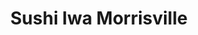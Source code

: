 ---
layout: place
title: Sushi Iwa Morrisville
permalink: /north-carolina/morrisville/sushi-iwa-morrisville.html
stateAbbr: NC
stateName: North Carolina
cityName: Morrisville
seo:
  type: restaurant
  links: https://sushiiwa.org/
place_id: ChIJ9c0eX_rtrIkRWixXHK_ZFag
photos:
  - name: >-
      places/ChIJ9c0eX_rtrIkRWixXHK_ZFag/photos/AeeoHcLGhfuG5RobHtjQSX1pJ8x0Kzv2Yif2v_1EIVCiV9J58pZDzWu0NsYeyNv7f8vfW-4I0fq8o5ort20SIFflgfo8K-BAjoFxqYVXsb950Ts7AipXvwTSJpmB9M7JL3MY-GI0flpP5zqjWKxxuXO-MQloYs6q97X4mjgaRiq6TASUr6fi_XTim46jwdVNu1f--6NG_UD6rtzpkW6FY3TDohxFrEhfb_9kg5sf2lDljRVz8PiX5H8vwg-li5cr3-B5N_w8FuT21I8i-iWLzoEEDbZfgigB887TK_xDqhZNG92akg
    widthPx: 4800
    heightPx: 3600
    authorAttributions:
      - displayName: Sushi Iwa Morrisville
        uri: https://maps.google.com/maps/contrib/103664641721656479436
        photoUri: >-
          https://lh3.googleusercontent.com/a-/ALV-UjVC2c7ehFMn_5fFyqNwukcTBvY3zbkC80WYL2Q65APdpYjZW70=s100-p-k-no-mo
    flagContentUri: >-
      https://www.google.com/local/imagery/report/?cb_client=maps_api_places.places_api&image_key=!1e10!2sAF1QipO6FlCEQlJzuzxfjCnbPu1T32To_ppRXKnGGYU4&hl=en-US
    googleMapsUri: >-
      https://www.google.com/maps/place//data=!3m4!1e2!3m2!1sAF1QipO6FlCEQlJzuzxfjCnbPu1T32To_ppRXKnGGYU4!2e10!4m2!3m1!1s0x89acedfa5f1ecdf5:0xa815d9af1c572c5a
  - name: >-
      places/ChIJ9c0eX_rtrIkRWixXHK_ZFag/photos/AeeoHcL3sh0jPNdGpJBUlTgvJ_X2sLNkM8vnPrPdSpkDDzt8Pc1Ej-MoTKuXTydjUJwVSs-VV4dfsraQ3AOAcp8Zg9y1nLbeb66X_QFADch4gLD45ipkWmc7KYqrQ3q1TuOhIscaDPZqKyIsQwQcEv7qXSCTtjbNZYJuTL8lH_IFOLnHSuxrrmBpoHkglW8Im6FfULkiMOi9iN0DHIILdtsIDMsNqiTutT11nE_IcEp2c855BI2lvNS1qbcC2optDP6_KBg_-18I-qtN-R-bfQBdvqjnbVWQ8f6aoYB1DgISNQ1wQA
    widthPx: 1500
    heightPx: 750
    authorAttributions:
      - displayName: Sushi Iwa Morrisville
        uri: https://maps.google.com/maps/contrib/103664641721656479436
        photoUri: >-
          https://lh3.googleusercontent.com/a-/ALV-UjVC2c7ehFMn_5fFyqNwukcTBvY3zbkC80WYL2Q65APdpYjZW70=s100-p-k-no-mo
    flagContentUri: >-
      https://www.google.com/local/imagery/report/?cb_client=maps_api_places.places_api&image_key=!1e10!2sAF1QipOfjt7OLXXIVaZZ8BpNKxsz2Vx_46SRbeOMtWoU&hl=en-US
    googleMapsUri: >-
      https://www.google.com/maps/place//data=!3m4!1e2!3m2!1sAF1QipOfjt7OLXXIVaZZ8BpNKxsz2Vx_46SRbeOMtWoU!2e10!4m2!3m1!1s0x89acedfa5f1ecdf5:0xa815d9af1c572c5a
  - name: >-
      places/ChIJ9c0eX_rtrIkRWixXHK_ZFag/photos/AeeoHcLbWV9tL9FZvsVP6RA6VNj6RmPaRb6-ZIkP-7Lnj0fD_NVFqwY5F9d8IQj6TdKw-WdshqzcoQzzm4rzF08Z3BE4wmPtBG75lxP6GNf78VYFXk8rVZwvSQg52RDNqAnxppQRKvq4neM99Xgyfm1KmqVDnR5oaDFDAHRrqzTLa5vr9HWxqK2HrvOwRL4aVRlBeTBYmCfoNfPG04kUrB_WmcwwQg_Pu35pe7mVUpyXApldevLc8pL43jywt0lGdHvvy2_mzjlmCGwxchUqDYd0EQ9ZnbYdQs9dy2ZVSI-aP3Ok38QUXJTviEFR9YQKg9KGQDqsPOlgUiEzP6uDtIFw6uC0CsAIA9n3guTRSMG3XJIPQUT8hpQbt5ILOFg4BsXvUV-jDHe8nbaiFK1yOQwWXtKaYRS5eWABMBMcbe6Ko9VyyA
    widthPx: 4000
    heightPx: 2252
    authorAttributions:
      - displayName: Darius
        uri: https://maps.google.com/maps/contrib/101174959167949205334
        photoUri: >-
          https://lh3.googleusercontent.com/a-/ALV-UjVRuisEZVyn48aSUc5TmWmU3VQxzRCgm5Rw11fphjwIQj2tygcZ5Q=s100-p-k-no-mo
    flagContentUri: >-
      https://www.google.com/local/imagery/report/?cb_client=maps_api_places.places_api&image_key=!1e10!2sCIHM0ogKEICAgMCIsuOXag&hl=en-US
    googleMapsUri: >-
      https://www.google.com/maps/place//data=!3m4!1e2!3m2!1sCIHM0ogKEICAgMCIsuOXag!2e10!4m2!3m1!1s0x89acedfa5f1ecdf5:0xa815d9af1c572c5a
  - name: >-
      places/ChIJ9c0eX_rtrIkRWixXHK_ZFag/photos/AeeoHcKQeuL19iOc__T0FFNvOVKrjog1xzocgPF3_7AqmAN59KnemqIphpn26h0OkEBHho1_H1L6ODNFRzyByzWV8kCozm_uEH9vApd7HEnT2ecR5NQsjjxe7gw0nKEDjWeE4CaW4NkT-xVTPiZtz_xnQgZ7BzSR0IYevGDSB6k_21Nkgv9pt0z8rU2SF6jqLpntlUy_lgXkbY2PzRyyKVVZd4JLbQadCzZwvoyat5ez0G5WpY9xgd2Yfy_RMIBF70tQMG_SNN0Pr9jDbQxxORuSSQrloNbqk-X-lDRiTwPKWla8GCZow-dAMucfYh5Wjb0y8wKvKS8iehA05x2nYLgZ6aO5zUTTtogNEER21epgVUcJghpMtk4WeT6NVHgdac3WSedqtszwuI37XQOw59HTsEEBvYyXwlXsBFExWGbShC5ZwQ
    widthPx: 3024
    heightPx: 4032
    authorAttributions:
      - displayName: Tierney Schetzle
        uri: https://maps.google.com/maps/contrib/115482015382121351307
        photoUri: >-
          https://lh3.googleusercontent.com/a-/ALV-UjXIZ1tnkVSJyKxamO6iynli8lq-qiDXmtTK3qx5z-JuA9rV-8z0IA=s100-p-k-no-mo
    flagContentUri: >-
      https://www.google.com/local/imagery/report/?cb_client=maps_api_places.places_api&image_key=!1e10!2sCIHM0ogKEICAgIDfxtqmbA&hl=en-US
    googleMapsUri: >-
      https://www.google.com/maps/place//data=!3m4!1e2!3m2!1sCIHM0ogKEICAgIDfxtqmbA!2e10!4m2!3m1!1s0x89acedfa5f1ecdf5:0xa815d9af1c572c5a
  - name: >-
      places/ChIJ9c0eX_rtrIkRWixXHK_ZFag/photos/AeeoHcLVuW-LIRqOWCMIq2lPt5S617yzgXfQ7z9LIQvVH1ed7ZFl4ZXjDkXkUR-mf902OVlrNN2iuSx_OAF2mtj0tT7RZYb8wMiRmKkJyZZruMhs9GM1wUvG_s3LUD4CQpboUU10GRJ9PlRnEGyZ_pl-3WKNJI4zFCPE-KeLekpml9uEJJYqwzmdBgpJGvxsbaVM5_l_3uPpvdalili3gs3ymff2XE8fIniV8ssGi414BzUqgNAFNPRVzktEu1C2s8xyyBs7go5XIRphdoKvNFfulNvmxzbmy1nycmrq14O96htI6Rqsd5CXtOYCtHk3vUznGKeIxB7T-422q6Yr5LPhIDbylOJj41w_0G2kjHM_CztasP-ITmmRBSSgZdgHMJDWlDQHjJ4oGAYz7OlWXhMsjVwwRjkjgAnmR9HSyIVCz6L0lA
    widthPx: 4000
    heightPx: 3000
    authorAttributions:
      - displayName: Daniel Strong
        uri: https://maps.google.com/maps/contrib/115852224775692907391
        photoUri: >-
          https://lh3.googleusercontent.com/a/ACg8ocLE6tn3IZpJv20mkLxUo50IvwMwT_LhLrXzNSh_RMxnnl4upg=s100-p-k-no-mo
    flagContentUri: >-
      https://www.google.com/local/imagery/report/?cb_client=maps_api_places.places_api&image_key=!1e10!2sCIHM0ogKEICAgMDwz9bPEQ&hl=en-US
    googleMapsUri: >-
      https://www.google.com/maps/place//data=!3m4!1e2!3m2!1sCIHM0ogKEICAgMDwz9bPEQ!2e10!4m2!3m1!1s0x89acedfa5f1ecdf5:0xa815d9af1c572c5a
  - name: >-
      places/ChIJ9c0eX_rtrIkRWixXHK_ZFag/photos/AeeoHcK4pGQDifvT2C5WeAn5dYi2bY9H2EaRnGvCB1GVOzrQRlTaThYNpZ44e3nmQT_p3GH-0s0Y6bC6ZY0gQsQE5gii9ZYNhExsCLRA9ff0ucsVTJ93A3uDUZLUe5M4Ig0rekD8ysbZobHpgNM6EftHW2_P5tY0U1-IBAXEOHEncLoxR1bj73WibC3AnAG6Y_E0e9MbYZ7HKN2EQA8SoaHC-XJAaEf5FJxQnLf9mQujivvuWpMKo_SdQ0kcP4JGvGlVfrTXxhaJiqkmMb5zFdUZyHh0odEAGVTC9QrnFg3Aj9e0Iw
    widthPx: 4800
    heightPx: 2877
    authorAttributions:
      - displayName: Sushi Iwa Morrisville
        uri: https://maps.google.com/maps/contrib/103664641721656479436
        photoUri: >-
          https://lh3.googleusercontent.com/a-/ALV-UjVC2c7ehFMn_5fFyqNwukcTBvY3zbkC80WYL2Q65APdpYjZW70=s100-p-k-no-mo
    flagContentUri: >-
      https://www.google.com/local/imagery/report/?cb_client=maps_api_places.places_api&image_key=!1e10!2sAF1QipMAx_bbq4xOtvoy9WcxofdFGgAfXqvmeaCzPxAl&hl=en-US
    googleMapsUri: >-
      https://www.google.com/maps/place//data=!3m4!1e2!3m2!1sAF1QipMAx_bbq4xOtvoy9WcxofdFGgAfXqvmeaCzPxAl!2e10!4m2!3m1!1s0x89acedfa5f1ecdf5:0xa815d9af1c572c5a
  - name: >-
      places/ChIJ9c0eX_rtrIkRWixXHK_ZFag/photos/AeeoHcJX9UT7RGyHCT-Ja3r1AJ7FdQSG5bGMelzarQx2S7EqL8X34hHPMJ1ZDMbxo1wExCPb6dcrDxuW9JJtMGkSYYycsDPwzw06dEI0uHG7_qt1tRAZQjL7HXk8BnjiQCywoHa0ITgl20a38Lce_Ns8Bg0tl0IVvTJ3fySUxQfbxu5eA5mQ_gfNsxqVC7GSwSKub61_lmreQoPYWys_d5OeJUoWNtieqL4goOpd8nmNv_as_2XidcuTCYa1jBMk1phRtjSbDRIHoQbjEdtLitZwBV40BWDIVD141flhTWDhp7RfRv2LTIyIydrf0jNrTw8sGicKJm5UxsdtW7p62fblbTrx_yOCEIkKir7ZEUNpznMImYRd8DBZF78a6gLSqBlObQi-ZjmiF1tiz1ck3ZaTKYfdtZ98oG6AffR18z2kNfo
    widthPx: 3024
    heightPx: 4032
    authorAttributions:
      - displayName: Avinash Gomes
        uri: https://maps.google.com/maps/contrib/106339160349015492455
        photoUri: >-
          https://lh3.googleusercontent.com/a-/ALV-UjX_rJkpk6UBvZNE7xAwj8KJAEzbKxx952vD8vy-VOmJAQHdEw9Hag=s100-p-k-no-mo
    flagContentUri: >-
      https://www.google.com/local/imagery/report/?cb_client=maps_api_places.places_api&image_key=!1e10!2sCIHM0ogKEICAgICk0pqpPA&hl=en-US
    googleMapsUri: >-
      https://www.google.com/maps/place//data=!3m4!1e2!3m2!1sCIHM0ogKEICAgICk0pqpPA!2e10!4m2!3m1!1s0x89acedfa5f1ecdf5:0xa815d9af1c572c5a
  - name: >-
      places/ChIJ9c0eX_rtrIkRWixXHK_ZFag/photos/AeeoHcLU8UuC1smIedRYgoOPxgHclxCFHHpzRY4c09GHicaf9ozBUtPpzI-dIi0mqSTGJndErqSW2uMjPSNl26IxOAuNyDqOClwOjiTfX0RFpkF6tjnEc-F2IiiDmDV2F3gjAV93PIVdA3tuSvuhDgS3BBR2WyzW-MugJiQfbLpKuwnTRKchCR0USnOeKF4_ae9E79HsqcGT6BU5SCC7yRFuCT28K3U8bmKp8nDi1unT8lYQ6BbCsUSTDXIaUqKbE1UR-T9jH2fJY0yxegN0rzwCJpvKvDvlm6huj5lO0QOcp5JXMn742nrDzXrzbqfk6tI2c9PXazgwOJ86u0gs23hsTeBvAoaajKmINBEqrPcZdfGd12SBJH1isQrX6xFC-2Tl04Dg1ntUCEuTO19uEWtid03UysKv_VJS7fUzmkth-pM8HA
    widthPx: 4800
    heightPx: 3600
    authorAttributions:
      - displayName: Hinata Hyuga
        uri: https://maps.google.com/maps/contrib/107180868208401849169
        photoUri: >-
          https://lh3.googleusercontent.com/a-/ALV-UjXr8Gq9her8uSXZ6TOnuG2H-XdxB31vGRahxlgSvfPY7fbqnWxH=s100-p-k-no-mo
    flagContentUri: >-
      https://www.google.com/local/imagery/report/?cb_client=maps_api_places.places_api&image_key=!1e10!2sCIHM0ogKEICAgIDr7vrrQQ&hl=en-US
    googleMapsUri: >-
      https://www.google.com/maps/place//data=!3m4!1e2!3m2!1sCIHM0ogKEICAgIDr7vrrQQ!2e10!4m2!3m1!1s0x89acedfa5f1ecdf5:0xa815d9af1c572c5a
  - name: >-
      places/ChIJ9c0eX_rtrIkRWixXHK_ZFag/photos/AeeoHcLQgzmR6gyrulwQwZpS4e3IVtfblt5k1HQzmSxL-0W2o4KvIvrmu4OAgEqRfXG61xkUJRKYm4CSzRkVGSkIeTn46L6ZQLVlLAltZswxKHB-A7n1I69AtYUo3hHGhgEpsTgm6uoLssULSoKxUkCK1T5Ld36sXV0dQz74EQU9lK9LiBsRsPEI0PZ21YkDDb7IpMMyu9_b-38VgXDIF_Ng-VHPM5O1PQutdKKwXWnfDBBpcU_cvg1-BkMixUj9ELfqN5QBHc_M3s87ZqEEvym7mB1dJ8Clnavp-xdtROla11psXAjj8UGZ21znkMsHv8LzhiSlyUJjFaTl_zIkWZB87crAf29crIwq9KF8g03CwlBTCdL8ipntvJu-V4_gbG97dxm3FkyrTbZjDTnQTpBFrhf8aARxhWNgbUxlkbNGVksNKjQ
    widthPx: 3024
    heightPx: 4032
    authorAttributions:
      - displayName: Shanah Bell
        uri: https://maps.google.com/maps/contrib/112787158973115692968
        photoUri: >-
          https://lh3.googleusercontent.com/a-/ALV-UjUMu_VQrmiCPnsK4DgJ_fgudJVoYAPO84uu2Vq4nHicfsapwO0MkQ=s100-p-k-no-mo
    flagContentUri: >-
      https://www.google.com/local/imagery/report/?cb_client=maps_api_places.places_api&image_key=!1e10!2sCIHM0ogKEICAgIC4ntOf9AE&hl=en-US
    googleMapsUri: >-
      https://www.google.com/maps/place//data=!3m4!1e2!3m2!1sCIHM0ogKEICAgIC4ntOf9AE!2e10!4m2!3m1!1s0x89acedfa5f1ecdf5:0xa815d9af1c572c5a
  - name: >-
      places/ChIJ9c0eX_rtrIkRWixXHK_ZFag/photos/AeeoHcKh7hnswaTb-h7tqVKx2M6axdBLfRSGaMumsqQT3gkj8Oug9qZViJK4n-cROYO1Faheu4WClHxD2ctBUTUnNATso7k-xXsE-S3cd1xoBA09CxoywSTW2wpWqZ7RXAPx6QYt8TGVEyCEoWNJKbl67Pq7dilrN1NnofeYurkjdPkoYpPa9v9qBY7AfXLrOReyOfHIJSs-XNDgYvhSf95QxqaH8lm_0Q6nk7aPOKTzFVb95RkCeB7Ml5dA7cI1RHMKLJDgyl4Rybl1ON9UsaujZJk93Fl-2rv0LcN4AT5cD5599h4DoTr9kN5pe7AXfcttOg7ZmfkF5oW0ngT_JXZXivWm5rYeq8fyw2eDnUTnGhl5NDoHPvzYpqWKTORe6A1xA8mpUaZd_kgavYwWf9Uu9SiN8qlcdZnABN1Qxs5fbLQ
    widthPx: 3024
    heightPx: 4032
    authorAttributions:
      - displayName: gamer rawat
        uri: https://maps.google.com/maps/contrib/111882500990562545501
        photoUri: >-
          https://lh3.googleusercontent.com/a-/ALV-UjWudg8RIamo1qJTtW1PSvq8vBEc8xlgrRpzAI5B6wd7hKyCMfyq=s100-p-k-no-mo
    flagContentUri: >-
      https://www.google.com/local/imagery/report/?cb_client=maps_api_places.places_api&image_key=!1e10!2sCIHM0ogKEICAgICHqvT1Mw&hl=en-US
    googleMapsUri: >-
      https://www.google.com/maps/place//data=!3m4!1e2!3m2!1sCIHM0ogKEICAgICHqvT1Mw!2e10!4m2!3m1!1s0x89acedfa5f1ecdf5:0xa815d9af1c572c5a
address: 4101 Grace Park Dr, Morrisville, NC 27560, USA
street: 4101 Grace Park Dr
city: Morrisville
state: NC
zip: '27560'
country: USA
neighborhood: Grace Park
latitude: '35.821438'
longitude: '-78.846881'
accessibility_options:
  wheelchairAccessibleParking: true
  wheelchairAccessibleEntrance: true
  wheelchairAccessibleRestroom: true
  wheelchairAccessibleSeating: true
business_status: OPERATIONAL
name: Sushi Iwa Morrisville
google_maps_links:
  directionsUri: >-
    https://www.google.com/maps/dir//''/data=!4m7!4m6!1m1!4e2!1m2!1m1!1s0x89acedfa5f1ecdf5:0xa815d9af1c572c5a!3e0
  placeUri: https://maps.google.com/?cid=12111826119000796250
  writeAReviewUri: >-
    https://www.google.com/maps/place//data=!4m3!3m2!1s0x89acedfa5f1ecdf5:0xa815d9af1c572c5a!12e1
  reviewsUri: >-
    https://www.google.com/maps/place//data=!4m4!3m3!1s0x89acedfa5f1ecdf5:0xa815d9af1c572c5a!9m1!1b1
  photosUri: >-
    https://www.google.com/maps/place//data=!4m3!3m2!1s0x89acedfa5f1ecdf5:0xa815d9af1c572c5a!10e5
primary_type: Sushi Restaurant
opening_hours:
  regular: null
  current: null
secondary_opening_hours:
  regular:
    weekdayDescriptions: null
    type: null
  current:
    weekdayDescriptions: null
    type: null
phone: (919) 481-3038
price_level: PRICE_LEVEL_MODERATE
price_range: $10 &ndash; $20
rating: '4.1'
rating_count: 0
website: https://sushiiwa.org/
description: >-
  Explore Sushi Iwa in Morrisville, NC$$$Sushi Iwa in Morrisville, NC, stands
  out as a relaxed spot for enjoying a diverse selection of Asian cuisine,
  including fresh sushi and Thai-inspired dishes that appeal to local food
  enthusiasts. This inviting restaurant features a classy ambiance with options
  like wheelchair-accessible seating and parking, making it a convenient choice
  for a wide range of diners seeking quality meals in a welcoming environment.
  Patrons can savor moderately priced fare, such as creative rolls and flavorful
  entrees, complemented by a thoughtful selection of beverages. The emphasis on
  authentic flavors and accessibility ensures it's a go-to option for those
  exploring sushi restaurants near me, blending traditional elements with a
  casual vibe that enhances the overall dining experience.
generative_summary: >-
  Explore Sushi Iwa in Morrisville, NC$$$Sushi Iwa in Morrisville, NC, stands
  out as a relaxed spot for enjoying a diverse selection of Asian cuisine,
  including fresh sushi and Thai-inspired dishes that appeal to local food
  enthusiasts. This inviting restaurant features a classy ambiance with options
  like wheelchair-accessible seating and parking, making it a convenient choice
  for a wide range of diners seeking quality meals in a welcoming environment.
  Patrons can savor moderately priced fare, such as creative rolls and flavorful
  entrees, complemented by a thoughtful selection of beverages. The emphasis on
  authentic flavors and accessibility ensures it's a go-to option for those
  exploring sushi restaurants near me, blending traditional elements with a
  casual vibe that enhances the overall dining experience.
generative_disclosure: Summarized by AI using the Grok-3-Mini model.
reviews:
  - name: >-
      places/ChIJ9c0eX_rtrIkRWixXHK_ZFag/reviews/ChZDSUhNMG9nS0VJQ0FnTUR3MnRMOEVBEAE
    relativePublishTimeDescription: 2 weeks ago
    rating: 5
    text:
      text: >-
        Wonderful service and yummy food. Ordered Colosseum and this is one of
        the best dishes I’ve eaten here - even better than Sushi. And the Fried
        Tofu with minced Chicken was good too!
      languageCode: en
    originalText:
      text: >-
        Wonderful service and yummy food. Ordered Colosseum and this is one of
        the best dishes I’ve eaten here - even better than Sushi. And the Fried
        Tofu with minced Chicken was good too!
      languageCode: en
    authorAttribution:
      displayName: Kokila R
      uri: https://www.google.com/maps/contrib/117895853369065679129/reviews
      photoUri: >-
        https://lh3.googleusercontent.com/a-/ALV-UjV_SHOXDOxJkgM_J_jfKl79swX7Y-UPZB6Vrk00lFDzcQo-2eOm=s128-c0x00000000-cc-rp-mo-ba4
    publishTime: '2025-03-25T11:23:07.353022Z'
    flagContentUri: >-
      https://www.google.com/local/review/rap/report?postId=ChZDSUhNMG9nS0VJQ0FnTUR3MnRMOEVBEAE&d=17924085&t=1
    googleMapsUri: >-
      https://www.google.com/maps/reviews/data=!4m6!14m5!1m4!2m3!1sChZDSUhNMG9nS0VJQ0FnTUR3MnRMOEVBEAE!2m1!1s0x89acedfa5f1ecdf5:0xa815d9af1c572c5a
  - name: >-
      places/ChIJ9c0eX_rtrIkRWixXHK_ZFag/reviews/ChdDSUhNMG9nS0VJQ0FnTUN3NHJpWDNBRRAB
    relativePublishTimeDescription: 3 weeks ago
    rating: 5
    text:
      text: >-
        Such a wonderful Sushi restaurant in Morrisville, where you can find a
        big variety of sushi rolls and authentic Asian dishes. I was blown away
        by efforts put in my sushi plate by skilled Sushi chefs. The price is
        affordable for an adequate portion of the food and the service is
        superb! Definitely 5 stars for everything.
      languageCode: en
    originalText:
      text: >-
        Such a wonderful Sushi restaurant in Morrisville, where you can find a
        big variety of sushi rolls and authentic Asian dishes. I was blown away
        by efforts put in my sushi plate by skilled Sushi chefs. The price is
        affordable for an adequate portion of the food and the service is
        superb! Definitely 5 stars for everything.
      languageCode: en
    authorAttribution:
      displayName: Ngoc Bui
      uri: https://www.google.com/maps/contrib/116627037625550908043/reviews
      photoUri: >-
        https://lh3.googleusercontent.com/a-/ALV-UjUfiufb4Ov306Vnd2VmIUrLzCkDJprcFt-1l3cazVQsVFGMXu0=s128-c0x00000000-cc-rp-mo
    publishTime: '2025-03-17T15:34:43.714608Z'
    flagContentUri: >-
      https://www.google.com/local/review/rap/report?postId=ChdDSUhNMG9nS0VJQ0FnTUN3NHJpWDNBRRAB&d=17924085&t=1
    googleMapsUri: >-
      https://www.google.com/maps/reviews/data=!4m6!14m5!1m4!2m3!1sChdDSUhNMG9nS0VJQ0FnTUN3NHJpWDNBRRAB!2m1!1s0x89acedfa5f1ecdf5:0xa815d9af1c572c5a
  - name: >-
      places/ChIJ9c0eX_rtrIkRWixXHK_ZFag/reviews/ChdDSUhNMG9nS0VJQ0FnTUN3bnZDWGxnRRAB
    relativePublishTimeDescription: 3 weeks ago
    rating: 5
    text:
      text: >-
        The food was amazing. We have been to the location in Apex and they had
        the same quality across the board. I love how their menu is set up with
        pictures of all the food they serve. We ordered the (top) volcano roll,
        sushi iwa, cherish you, and special spider roll (bottom). The volcano
        roll is one of our favorites. We love the little scallops on top.
        Definitely recommend coming to try their sushi. Love it here! 💙
      languageCode: en
    originalText:
      text: >-
        The food was amazing. We have been to the location in Apex and they had
        the same quality across the board. I love how their menu is set up with
        pictures of all the food they serve. We ordered the (top) volcano roll,
        sushi iwa, cherish you, and special spider roll (bottom). The volcano
        roll is one of our favorites. We love the little scallops on top.
        Definitely recommend coming to try their sushi. Love it here! 💙
      languageCode: en
    authorAttribution:
      displayName: Sonia Talamantes
      uri: https://www.google.com/maps/contrib/102716345890542026432/reviews
      photoUri: >-
        https://lh3.googleusercontent.com/a-/ALV-UjUeLbKtVnH-d-K1IANisvs2IPMD4njnBRK6BeKbeoKajcLRdaw_zA=s128-c0x00000000-cc-rp-mo
    publishTime: '2025-03-19T02:00:45.541507Z'
    flagContentUri: >-
      https://www.google.com/local/review/rap/report?postId=ChdDSUhNMG9nS0VJQ0FnTUN3bnZDWGxnRRAB&d=17924085&t=1
    googleMapsUri: >-
      https://www.google.com/maps/reviews/data=!4m6!14m5!1m4!2m3!1sChdDSUhNMG9nS0VJQ0FnTUN3bnZDWGxnRRAB!2m1!1s0x89acedfa5f1ecdf5:0xa815d9af1c572c5a
  - name: >-
      places/ChIJ9c0eX_rtrIkRWixXHK_ZFag/reviews/ChdDSUhNMG9nS0VJQ0FnTUR3ejliUGdRRRAB
    relativePublishTimeDescription: 2 weeks ago
    rating: 5
    text:
      text: >-
        New sushi spot here in Morrisville. Love the buy 1 get 1 free! And best
        menu anywhere!
      languageCode: en
    originalText:
      text: >-
        New sushi spot here in Morrisville. Love the buy 1 get 1 free! And best
        menu anywhere!
      languageCode: en
    authorAttribution:
      displayName: Daniel Strong
      uri: https://www.google.com/maps/contrib/115852224775692907391/reviews
      photoUri: >-
        https://lh3.googleusercontent.com/a/ACg8ocLE6tn3IZpJv20mkLxUo50IvwMwT_LhLrXzNSh_RMxnnl4upg=s128-c0x00000000-cc-rp-mo-ba4
    publishTime: '2025-03-29T02:31:41.248852Z'
    flagContentUri: >-
      https://www.google.com/local/review/rap/report?postId=ChdDSUhNMG9nS0VJQ0FnTUR3ejliUGdRRRAB&d=17924085&t=1
    googleMapsUri: >-
      https://www.google.com/maps/reviews/data=!4m6!14m5!1m4!2m3!1sChdDSUhNMG9nS0VJQ0FnTUR3ejliUGdRRRAB!2m1!1s0x89acedfa5f1ecdf5:0xa815d9af1c572c5a
  - name: >-
      places/ChIJ9c0eX_rtrIkRWixXHK_ZFag/reviews/ChZDSUhNMG9nS0VJQ0FnSURucl9YRk5REAE
    relativePublishTimeDescription: 6 months ago
    rating: 2
    text:
      text: >-
        I ordered the crispy chili thai chicken which was supposed to include
        baby corn. What I got was chicken nugget style meat served in an icky
        sweet and sour sauce (not in the description) and no baby corn,  it had
        pineapple instead. I don't think I'll come back as the food is nothing
        like the description and therefore I can't trust what I'm ordering.  It
        also taste terrible as I mentioned it was icky sweet.  It's supposed to
        be spicy.  🤦‍♂️🤦‍♂️
      languageCode: en
    originalText:
      text: >-
        I ordered the crispy chili thai chicken which was supposed to include
        baby corn. What I got was chicken nugget style meat served in an icky
        sweet and sour sauce (not in the description) and no baby corn,  it had
        pineapple instead. I don't think I'll come back as the food is nothing
        like the description and therefore I can't trust what I'm ordering.  It
        also taste terrible as I mentioned it was icky sweet.  It's supposed to
        be spicy.  🤦‍♂️🤦‍♂️
      languageCode: en
    authorAttribution:
      displayName: Andrei Smith
      uri: https://www.google.com/maps/contrib/106766734655812394885/reviews
      photoUri: >-
        https://lh3.googleusercontent.com/a/ACg8ocJWgF9rPNCYxwJC8Z5aQgGVSa8W9Iu_Ye9JIWmCQWPSuVwB-pcb=s128-c0x00000000-cc-rp-mo-ba5
    publishTime: '2024-10-11T16:49:16.485347Z'
    flagContentUri: >-
      https://www.google.com/local/review/rap/report?postId=ChZDSUhNMG9nS0VJQ0FnSURucl9YRk5REAE&d=17924085&t=1
    googleMapsUri: >-
      https://www.google.com/maps/reviews/data=!4m6!14m5!1m4!2m3!1sChZDSUhNMG9nS0VJQ0FnSURucl9YRk5REAE!2m1!1s0x89acedfa5f1ecdf5:0xa815d9af1c572c5a
review_summary: >-
  Insights from Recent Feedback$$$Visitors to this sushi spot often rave about
  the wide variety of rolls and authentic Asian dishes, highlighting the fresh
  flavors and generous portions that make it a standout choice for casual meals.
  Many appreciate the excellent service and great value, including specials like
  buy-one-get-one deals that add to the fun of dining out with friends or
  family. While most experiences are positive, some note occasional mismatches
  between menu descriptions and actual dishes, suggesting it's wise to
  double-check preferences for the best results. Overall, the consensus leans
  toward it being a reliable pick for anyone searching top-rated sushi near me,
  with its welcoming atmosphere and tasty options earning high marks for
  satisfaction. This blend of strengths keeps the vibe upbeat, making it worth a
  try for those craving Japanese-inspired eats in the area.
review_disclosure: Summarized by AI using the Grok-3-Mini model.
parking_options:
  freeParkingLot: true
  freeStreetParking: true
  valetParking: false
payment_options:
  acceptsCreditCards: true
  acceptsDebitCards: true
  acceptsCashOnly: false
  acceptsNfc: true
allow_dogs: null
curbside_pickup: false
delivery: true
dine_in: true
good_for_children: true
good_for_groups: true
good_for_sports: null
live_music: false
menu_for_children: true
outdoor_seating: null
reservable: true
restroom: true
serves_beer: true
serves_breakfast: false
serves_brunch: false
serves_cocktails: true
serves_coffee: true
serves_dinner: true
serves_dessert: true
serves_lunch: true
serves_vegetarian_food: true
serves_wine: true
takeout: true
update_category: pro
places_description: >-
  Classy restaurant offering a variety of Asian dishes, including sushi, plus a
  wine list.

---